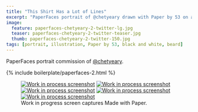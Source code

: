 ```yaml
---
title: "This Shirt Has a Lot of Lines"
excerpt: "PaperFaces portrait of @chetyeary drawn with Paper by 53 on an iPad."
image: 
  feature: paperfaces-chetyeary-2-twitter-lg.jpg
  teaser: paperfaces-chetyeary-2-twitter-teaser.jpg
  thumb: paperfaces-chetyeary-2-twitter-150.jpg
tags: [portrait, illustration, Paper by 53, black and white, beard]
---
```


PaperFaces portrait commission of [@chetyeary](http://twitter.com/chetyeary).

{% include boilerplate/paperfaces-2.html %}

<figure class="third">
  <a href="{{ site.url }}/images/paperfaces-chetyeary-2-process-1-lg.jpg"><img src="{{ site.url }}/images/paperfaces-chetyeary-2-process-1-600.jpg" alt="Work in process screenshot"></a>
  <a href="{{ site.url }}/images/paperfaces-chetyeary-2-process-2-lg.jpg"><img src="{{ site.url }}/images/paperfaces-chetyeary-2-process-2-600.jpg" alt="Work in process screenshot"></a>
  <a href="{{ site.url }}/images/paperfaces-chetyeary-2-process-3-lg.jpg"><img src="{{ site.url }}/images/paperfaces-chetyeary-2-process-3-600.jpg" alt="Work in process screenshot"></a>
  <a href="{{ site.url }}/images/paperfaces-chetyeary-2-process-4-lg.jpg"><img src="{{ site.url }}/images/paperfaces-chetyeary-2-process-4-600.jpg" alt="Work in process screenshot"></a>
  <a href="{{ site.url }}/images/paperfaces-chetyeary-2-process-5-lg.jpg"><img src="{{ site.url }}/images/paperfaces-chetyeary-2-process-5-600.jpg" alt="Work in process screenshot"></a>
  <figcaption>Work in progress screen captures Made with Paper.</figcaption>
</figure>